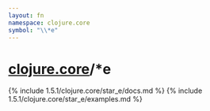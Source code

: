 ```yaml
---
layout: fn
namespace: clojure.core
symbol: "\\*e"
---
```


# [clojure.core](../)/\*e

{% include 1.5.1/clojure.core/star_e/docs.md %}
{% include 1.5.1/clojure.core/star_e/examples.md %}

